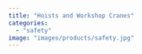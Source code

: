 ```yaml
---
title: "Hoists and Workshop Cranes"
categories:
  - "safety"
image: "images/products/safety.jpg"
---
```


